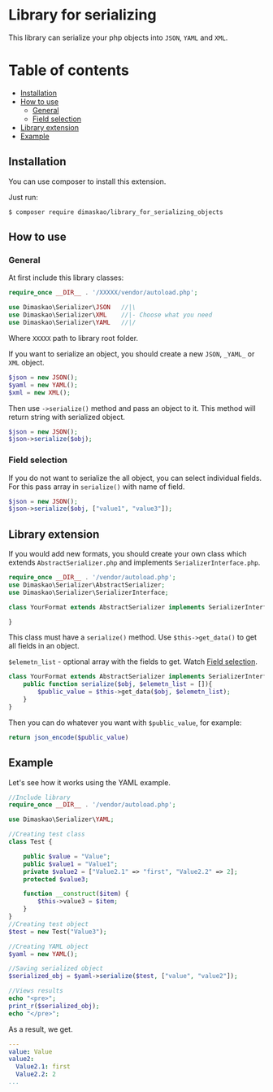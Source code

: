 # Library for serializing
This library can serialize your php objects into `JSON`, `YAML` and `XML`.
# Table of contents
* [Installation](#Installation)
* [How to use](#How-to-use)
    * [General](#General)
    * [Field selection](#Field-selection)
* [Library extension](#Library-extension)
* [Example](#Example)
## Installation
You can use composer to install this extension.

Just run:
```
$ composer require dimaskao/library_for_serializing_objects
```
## How to use
### General
At first include this library classes: 
```php
require_once __DIR__ . '/XXXXX/vendor/autoload.php';

use Dimaskao\Serializer\JSON   //|\
use Dimaskao\Serializer\XML    //|- Choose what you need
use Dimaskao\Serializer\YAML   //|/
```
Where `XXXXX` path to library root folder. 

If you want to serialize an object, you should create a new `JSON`, `_YAML_` or `XML` object.
```php
$json = new JSON();
$yaml = new YAML();
$xml = new XML();
```

Then use `->serialize()` method and pass an object to it.
This method will return string with serialized object. 
```php
$json = new JSON();
$json->serialize($obj);
```
### Field selection
If you do not want to serialize the all object, you can select individual fields. 
For this pass array in `serialize()` with name of field.
```php
$json = new JSON();
$json->serialize($obj, ["value1", "value3"]);
```
## Library extension
If you would add new formats, you should create your own class 
which extends `AbstractSerializer.php` and implements `SerializerInterface.php`.
```php
require_once __DIR__ . '/vendor/autoload.php';
use Dimaskao\Serializer\AbstractSerializer;
use Dimaskao\Serializer\SerializerInterface;

class YourFormat extends AbstractSerializer implements SerializerInterface {

}
```
This class must have a `serialize()` method. Use `$this->get_data()` to get all fields in an object.

`$elemetn_list` - optional array with the fields to get. Watch [Field selection](#Field-selection).
```php
class YourFormat extends AbstractSerializer implements SerializerInterface {
    public function serialize($obj, $elemetn_list = []){
        $public_value = $this->get_data($obj, $elemetn_list);
    }
}
```
Then you can do whatever you want with `$public_value`, for example:
```php 
return json_encode($public_value)
```

## Example
Let's see how it works using the YAML example.
```php
//Include library
require_once __DIR__ . '/vendor/autoload.php';

use Dimaskao\Serializer\YAML;

//Creating test class
class Test {

    public $value = "Value";
    public $value1 = "Value1";
    private $value2 = ["Value2.1" => "first", "Value2.2" => 2];
    protected $value3;

    function __construct($item) {
        $this->value3 = $item;
    }
}
//Creating test object
$test = new Test("Value3");

//Creating YAML object
$yaml = new YAML();

//Saving serialized object
$serialized_obj = $yaml->serialize($test, ["value", "value2"]);

//Views results
echo "<pre>";
print_r($serialized_obj);
echo "</pre>";
```
As a result, we get.
```yaml
---
value: Value
value2:
  Value2.1: first
  Value2.2: 2
...
```
